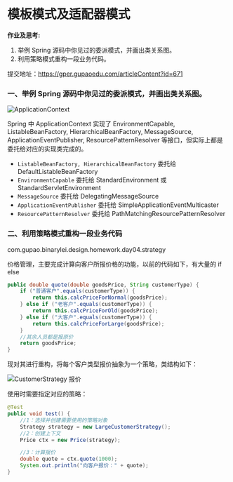 # 模板模式及适配器模式

__作业及思考:__

1. 举例 Spring 源码中你见过的委派模式，并画出类关系图。
2. 利用策略模式重构一段业务代码。

提交地址：<https://gper.gupaoedu.com/articleContent?id=671>

### 一、举例 Spring 源码中你见过的委派模式，并画出类关系图。

![ApplicationContext](https://img2018.cnblogs.com/blog/1322310/201903/1322310-20190323182512874-571019236.png)

Spring 中 ApplicationContext 实现了 EnvironmentCapable, ListableBeanFactory, HierarchicalBeanFactory, MessageSource, ApplicationEventPublisher, ResourcePatternResolver 等接口，但实际上都是委托给对应的实现类完成的。

* `ListableBeanFactory, HierarchicalBeanFactory` 委托给 DefaultListableBeanFactory
* `EnvironmentCapable` 委托给 StandardEnvironment 或 StandardServletEnvironment
* `MessageSource` 委托给 DelegatingMessageSource
* `ApplicationEventPublisher` 委托给 SimpleApplicationEventMulticaster
* `ResourcePatternResolver` 委托给 PathMatchingResourcePatternResolver

### 二、利用策略模式重构一段业务代码

com.gupao.binarylei.design.homework.day04.strategy

价格管理，主要完成计算向客户所报价格的功能，以前的代码如下，有大量的 if else 

```java
public double quote(double goodsPrice, String customerType) {
    if ("普通客户".equals(customerType)) {
        return this.calcPriceForNormal(goodsPrice);
    } else if ("老客户".equals(customerType)) {
        return this.calcPriceForOld(goodsPrice);
    } else if ("大客户".equals(customerType)) {
        return this.calcPriceForLarge(goodsPrice);
    }
    //其余人员都是报原价
    return goodsPrice;
}
```

现对其进行重构，将每个客户类型报价抽象为一个策略，类结构如下：

![CustomerStrategy 报价](https://img2018.cnblogs.com/blog/1322310/201903/1322310-20190323180809453-754223556.png)

使用时需要指定对应的策略：

```java
@Test
public void test() {
    //1：选择并创建需要使用的策略对象
    Strategy strategy = new LargeCustomerStrategy();
    //2：创建上下文
    Price ctx = new Price(strategy);

    //3：计算报价
    double quote = ctx.quote(1000);
    System.out.println("向客户报价：" + quote);
}
```
